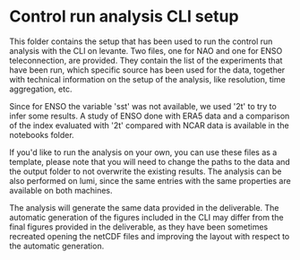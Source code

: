 # Control run analysis CLI setup

This folder contains the setup that has been used to run the control run analysis with the CLI on levante.
Two files, one for NAO and one for ENSO teleconnection, are provided. 
They contain the list of the experiments that have been run, which specific source has been used for the data, together with technical information on the setup of the analysis, like resolution, time aggregation, etc.

Since for ENSO the variable 'sst' was not available, we used '2t' to try to infer some results. A study of ENSO done with ERA5 data and a comparison of the index evaluated with '2t' compared with NCAR data is available in the notebooks folder.

If you'd like to run the analysis on your own, you can use these files as a template, please note that you will need to change the paths to the data and the output folder to not overwrite the existing results.
The analysis can be also performed on lumi, since the same entries with the same properties are available on both machines.

The analysis will generate the same data provided in the deliverable. 
The automatic generation of the figures included in the CLI may differ from the final figures provided in the deliverable, as they have been sometimes recreated opening the netCDF files and improving the layout with respect to the automatic generation.